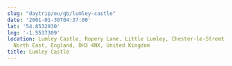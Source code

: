 ```yaml
---
slug: "daytrip/eu/gb/lumley-castle"
date: '2001-01-30T04:37:00'
lat: '54.8532930'
lng: '-1.5537309'
location: Lumley Castle, Ropery Lane, Little Lumley, Chester-le-Street, County Durham,
  North East, England, DH3 4NX, United Kingdom
title: Lumley Castle
---
```



